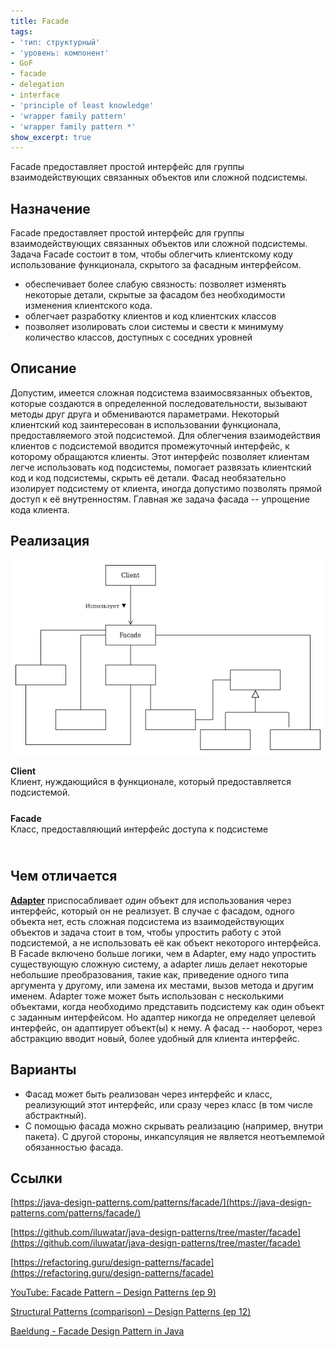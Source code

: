 ```yaml
---
title: Facade
tags:
- 'тип: структурный'
- 'уровень: компонент'
- GoF
- facade
- delegation
- interface
- 'principle of least knowledge'
- 'wrapper family pattern'
- 'wrapper family pattern *'
show_excerpt: true
---
```


Facade предоставляет простой интерфейс для группы взаимодействующих связанных
объектов или сложной подсистемы.

<!--more-->

<style>
    .wrap {
        padding-bottom: 25px;
    }
</style>

## Назначение
Facade предоставляет простой интерфейс для группы взаимодействующих связанных
объектов или сложной подсистемы. Задача Facade состоит в том, чтобы облегчить
клиентскому коду использование функционала, скрытого за фасадным интерфейсом.

* обеспечивает более слабую связность: позволяет изменять некоторые детали,
  скрытые за фасадом без необходимости изменения клиентского кода.
* облегчает разработку клиентов и код клиентских классов
* позволяет изолировать слои системы и свести к минимуму количество классов,
доступных с соседних уровней


## Описание

Допустим, имеется сложная подсистема взаимосвязанных объектов, которые создаются
в определенной последовательности, вызывают методы друг друга и обмениваются
параметрами. Некоторый клиентский код заинтересован в использовании функционала,
предоставляемого этой подсистемой. Для облегчения взаимодействия клиентов с
подсистемой вводится промежуточный интерфейс, к которому обращаются клиенты.
Этот интерфейс позволяет клиентам легче использовать код подсистемы, помогает
развязать клиентский код и код подсистемы, скрыть её детали. Фасад необязательно
изолирует подсистему от клиента, иногда допустимо позволять прямой доступ к
её внутренностям. Главная же задача фасада -- упрощение кода клиента.

## Реализация

<p align="center">
  <img src="/assets/images/facade/facade-class-diagram.png" />
</p>

<div class="grid grid--px-0">
  <div class="cell cell--lg-1 cell--3"><b>Client</b></div>
  <div class="cell cell--lg-12 wrap">Клиент, нуждающийся в функционале, который предоставляется подсистемой.</div>

  <div class="cell cell--lg-1 cell--3"><b>Facade</b></div>
  <div class="cell cell--lg-12 wrap">Класс, предоставляющий интерфейс доступа к подсистеме</div>

</div>

## Чем отличается

**[Adapter](2021/01/24/adapter.html)** приспосабливает *один* объект для
использования через интерфейс, который он не реализует. В случае с фасадом, одного
объекта нет, есть сложная подсистема из взаимодействующих объектов и задача стоит
в том, чтобы упростить работу с этой подсистемой, а не использовать её как объект
некоторого интерфейса. В Facade включено больше логики, чем в Adapter, ему надо
упростить существующую сложную систему, а adapter лишь делает некоторые небольшие
преобразования, такие как, приведение одного типа аргумента у другому, или замена
их местами, вызов метода и другим именем. Adapter тоже может быть использован с
несколькими объектами, когда необходимо представить подсистему как один объект с
заданным интерфейсом. Но адаптер никогда не определяет целевой интерфейс, он
адаптирует объект(ы) к нему. А фасад -- наоборот, через абстракцию вводит новый,
более удобный для клиента интерфейс.


## Варианты
* Фасад может быть реализован через интерфейс и класс, реализующий этот интерфейс,
или сразу через класс (в том числе абстрактный).
* С помощью фасада можно скрывать реализацию (например, внутри пакета). С другой
стороны, инкапсуляция не является неотъемлемой обязанностью фасада.

## Ссылки
[https://java-design-patterns.com/patterns/facade/](https://java-design-patterns.com/patterns/facade/)

[https://github.com/iluwatar/java-design-patterns/tree/master/facade](https://github.com/iluwatar/java-design-patterns/tree/master/facade)

[https://refactoring.guru/design-patterns/facade](https://refactoring.guru/design-patterns/facade)

[YouTube: Facade Pattern – Design Patterns (ep 9)](https://www.youtube.com/watch?v=K4FkHVO5iac&list=PLrhzvIcii6GNjpARdnO4ueTUAVR9eMBpc&index=9)

[Structural Patterns (comparison) – Design Patterns (ep 12)](https://www.youtube.com/watch?v=lPsSL6_7NBg&list=PLrhzvIcii6GNjpARdnO4ueTUAVR9eMBpc&index=12)

[Baeldung - Facade Design Pattern in Java](https://www.baeldung.com/java-facade-pattern)
